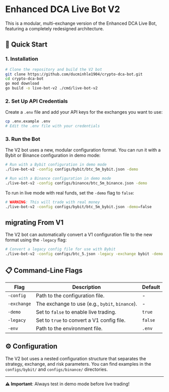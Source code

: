 # Enhanced DCA Live Bot V2

This is a modular, multi-exchange version of the Enhanced DCA Live Bot, featuring a completely redesigned architecture.

## 🚀 Quick Start

### 1. Installation

```bash
# Clone the repository and build the V2 bot
git clone https://github.com/ducminhle1904/crypto-dca-bot.git
cd crypto-dca-bot
go mod download
go build -o live-bot-v2 ./cmd/live-bot-v2
```

### 2. Set Up API Credentials

Create a `.env` file and add your API keys for the exchanges you want to use:

```bash
cp .env.example .env
# Edit the .env file with your credentials
```

### 3. Run the Bot

The V2 bot uses a new, modular configuration format. You can run it with a Bybit or Binance configuration in demo mode:

```bash
# Run with a Bybit configuration in demo mode
./live-bot-v2 -config configs/bybit/btc_5m_bybit.json -demo

# Run with a Binance configuration in demo mode
./live-bot-v2 -config configs/binance/btc_5m_binance.json -demo
```

To run in live mode with real funds, set the `-demo` flag to `false`:

```bash
# WARNING: This will trade with real money
./live-bot-v2 -config configs/bybit/btc_5m_bybit.json -demo=false
```

## migrating From V1

The V2 bot can automatically convert a V1 configuration file to the new format using the `-legacy` flag:

```bash
# Convert a legacy config file for use with Bybit
./live-bot-v2 -config configs/btc_5.json -legacy -exchange bybit -demo
```

## 📋 Command-Line Flags

| Flag        | Description                                     | Default |
| ----------- | ----------------------------------------------- | ------- |
| `-config`   | Path to the configuration file.                 | -       |
| `-exchange` | The exchange to use (e.g., `bybit`, `binance`). | -       |
| `-demo`     | Set to `false` to enable live trading.          | `true`  |
| `-legacy`   | Set to `true` to convert a V1 config file.      | `false` |
| `-env`      | Path to the environment file.                   | `.env`  |

## ⚙️ Configuration

The V2 bot uses a nested configuration structure that separates the strategy, exchange, and risk parameters. You can find examples in the `configs/bybit/` and `configs/binance/` directories.

---

**⚠️ Important**: Always test in demo mode before live trading!
